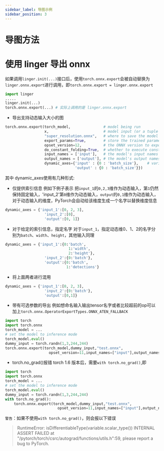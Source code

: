 ```yaml
---
sidebar_label: 导图示例 
sidebar_position: 3  
---
```

# 导图方法

# 使用 linger 导出 onnx
如果调用`linger.init(...)`接口后，使用`torch.onnx.export`会被自动替换为`linger.onnx.export`进行调用，即`torch.onnx.export = linger.onnx.export`

```python
import linger
.....
linger.init(...)
torch.onnx.export(...) # 实际上调用的是 linger.onnx.export
```

- 导出支持动态输入大小的图

``` python
torch.onnx.export(torch_model,               # model being run
                  x,                         # model input (or a tuple for multiple inputs)
                  "super_resolution.onnx",   # where to save the model (can be a file or file-like object)
                  export_params=True,        # store the trained parameter weights inside the model file
                  opset_version=12,          # the ONNX version to export the model to
                  do_constant_folding=True,  # whether to execute constant folding for optimization
                  input_names = ['input'],   # the model's input names
                  output_names = ['output'], # the model's output names
                  dynamic_axes={'input' : {0 : 'batch_size'},    # variable lenght axes
                                'output' : {0 : 'batch_size'}})
```

其中 dynamic_axes使用有几种形式:

- 仅提供索引信息
例如下例子表示 把`input_1`的`0,2,3`维作为动态输入，第`1`仍然保持固定输入，'input_2'第`0`维作为动态输入，`output`的`0,1`维作为动态输入，对于动态输入的维度，PyTorch会自动给该维度生成一个名字以替换维度信息
``` python
dynamic_axes = {'input_1':[0, 2, 3],
                  'input_2':[0],
                  'output':[0, 1]}

```

- 对于给定的索引信息，指定名字
对于`input_1`，指定动态维0、1、2的名字分别为`batch`、`width`、`height`，其他输入同理
``` python
dynamic_axes = {'input_1':{0:'batch',
                             1:'width',
                             2:'height'},
                  'input_2':{0:'batch'},
                  'output':{0:'batch',
                            1:'detections'}
```
- 将上面两者进行混用
``` python
dynamic_axes = {'input_1':[0, 2, 3],
                  'input_2':{0:'batch'},
                  'output':[0,1]}
```
- 带有可选参数的导出
例如想命名输入输出tensor名字或者比较超前的op可以加上`torch.onnx.OperatorExportTypes.ONNX_ATEN_FALLBACK`
``` python
import torch
import torch.onnx
torch_model = ...
# set the model to inference mode
torch_model.eval()
dummy_input = torch.randn(1,3,244,244)
torch.onnx.export(torch_model,dummy_input,"test.onnx",
                    opset_version=11,input_names=["input"],output_names=["output"],operator_export_type=torch.onnx.OperatorExportTypes.ONNX_ATEN_FALLBACK)
```
- torch.no_grad()报错
torch 1.6 版本后，需要`with torch.no_grad()`,即

``` python
import torch
import torch.onnx
torch_model = ...
# set the model to inference mode
torch_model.eval()
dummy_input = torch.randn(1,3,244,244)
with torch.no_grad():
    torch.onnx.export(torch_model,dummy_input,"test.onnx",
                        opset_version=11,input_names=["input"],output_names=["output"],operator_export_type=torch.onnx.OperatorExportTypes.ONNX_ATEN_FALLBACK)
```
`警告`：如果不使用`with torch.no_grad()`，则会报以下错误
>RuntimeError: isDifferentiableType(variable.scalar_type()) INTERNAL ASSERT FAILED at "/pytorch/torch/csrc/autograd/functions/utils.h":59, please report a bug to PyTorch.